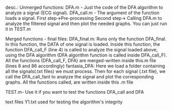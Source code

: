 desc.: 
Unmerged functions:
DFA.m - Just the code of the DFA algorithm to analyze a signal (ECG signal). 
DFA_call.m - The argument of the function loads a signal. 
First step->Pre-processing
Second step-> Calling DFA.m to analyze the filtered signal and then plot the needed graphs. You can just run it in TEST.m

Merged functions - final files:
DFA_final.m: Runs only the function DFA_final. In this function, the DATA of one signal is loaded. Inside this function, the function DFA_call_F (line 4) is called to analyze the signal loaded above, using the DFA algorithm (DFA algorithm function is called inside DFA_call_F). 
All the functions (DFA_call_F, DFA) are merged-written inside this.m file (lines 8 and 86 accordingly)
fantasia_DFA: Here we load a folder containing all the signals(.txt files) we must process. Then for each signal (.txt file), we call the DFA_call_fant to analyze the signal and plot the corresponding graphs. All the functions called, are written inside this .m file

TEST.m- Use it if you want to test the functions DFA_call and DFA 

text files Y1.txt used for testing the algorithm's integrity
